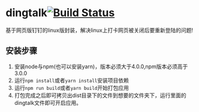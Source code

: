 # dingtalk[![Build Status](https://travis-ci.org/diaocheng/dingtalk.svg?branch=master)](https://travis-ci.org/diaocheng/dingtalk)
基于网页版钉钉的linux版封装，解决linux上打卡网页被关闭后要重新登陆的问题!

## 安装步骤
1. 安装node与npm(也可以安装yarn)，版本必须大于4.0.0,npm版本必须高于3.0.0
2. 运行`npm install`或者`yarn install`安装项目依赖
3. 运行`npm run build`或者`yarn build`开始打包应用
4. 打包完成之后即可拷贝出dist目录下的文件到想要的文件夹下，运行里面的dingtalk文件即可开启应用。
